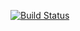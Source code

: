 [![Build Status](https://drone.jheuel.boosted.science/api/badges/jheuel/djheuel/status.svg)](https://drone.jheuel.boosted.science/jheuel/djheuel)
